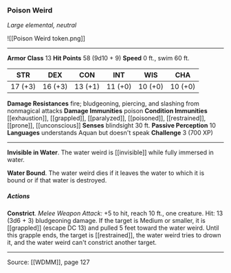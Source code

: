### Poison Weird
_Large elemental, neutral_

![[Poison Weird token.png]]


---

**Armor Class** 13
**Hit Points** 58 (9d10 + 9)
**Speed** 0 ft., swim 60 ft.

| STR     | DEX     | CON     | INT     | WIS     | CHA     |
|---------|---------|---------|---------|---------|---------|
| 17 (+3) | 16 (+3) | 13 (+1) | 11 (+0) | 10 (+0) | 10 (+0) |

**Damage Resistances** fire; bludgeoning, piercing, and slashing from nonmagical attacks
**Damage Immunities** poison
**Condition Immunities** [[exhaustion]], [[grappled]], [[paralyzed]], [[poisoned]], [[restrained]], [[prone]], [[unconscious]]
**Senses** blindsight 30 ft.
**Passive Perception** 10
**Languages** understands Aquan but doesn't speak
**Challenge** 3 (700 XP)

---

**Invisible in Water**. The water weird is [[invisible]] while fully immersed in water.

**Water Bound**. The water weird dies if it leaves the water to which it is bound or if that water is destroyed.

##### Actions
**Constrict**. _Melee Weapon Attack:_ +5 to hit, reach 10 ft., one creature. Hit: 13 (3d6 + 3) bludgeoning damage. If the target is Medium or smaller, it is [[grappled]] (escape DC 13) and pulled 5 feet toward the water weird. Until this grapple ends, the target is [[restrained]], the water weird tries to drown it, and the water weird can't constrict another target.


---

Source: [[WDMM]], page 127